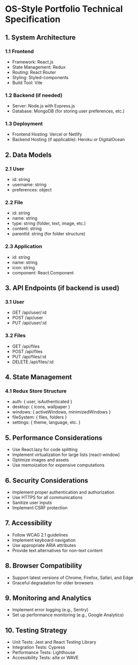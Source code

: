 # OS-Style Portfolio Technical Specification

## 1. System Architecture

### 1.1 Frontend
- Framework: React.js
- State Management: Redux
- Routing: React Router
- Styling: Styled-components
- Build Tool: Vite

### 1.2 Backend (if needed)
- Server: Node.js with Express.js
- Database: MongoDB (for storing user preferences, etc.)

### 1.3 Deployment
- Frontend Hosting: Vercel or Netlify
- Backend Hosting (if applicable): Heroku or DigitalOcean

## 2. Data Models

### 2.1 User
- id: string
- username: string
- preferences: object

### 2.2 File
- id: string
- name: string
- type: string (folder, text, image, etc.)
- content: string
- parentId: string (for folder structure)

### 2.3 Application
- id: string
- name: string
- icon: string
- component: React.Component

## 3. API Endpoints (if backend is used)

### 3.1 User
- GET /api/user/:id
- POST /api/user
- PUT /api/user/:id

### 3.2 Files
- GET /api/files
- POST /api/files
- PUT /api/files/:id
- DELETE /api/files/:id

## 4. State Management

### 4.1 Redux Store Structure
- auth: { user, isAuthenticated }
- desktop: { icons, wallpaper }
- windows: { activeWindows, minimizedWindows }
- fileSystem: { files, folders }
- settings: { theme, language, etc. }

## 5. Performance Considerations

- Use React.lazy for code splitting
- Implement virtualization for large lists (react-window)
- Optimize images and assets
- Use memoization for expensive computations

## 6. Security Considerations

- Implement proper authentication and authorization
- Use HTTPS for all communications
- Sanitize user inputs
- Implement CSRF protection

## 7. Accessibility

- Follow WCAG 2.1 guidelines
- Implement keyboard navigation
- Use appropriate ARIA attributes
- Provide text alternatives for non-text content

## 8. Browser Compatibility

- Support latest versions of Chrome, Firefox, Safari, and Edge
- Graceful degradation for older browsers

## 9. Monitoring and Analytics

- Implement error logging (e.g., Sentry)
- Set up performance monitoring (e.g., Google Analytics)

## 10. Testing Strategy

- Unit Tests: Jest and React Testing Library
- Integration Tests: Cypress
- Performance Tests: Lighthouse
- Accessibility Tests: aXe or WAVE

